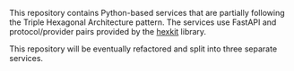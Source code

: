 This repository contains Python-based services that are partially following the Triple Hexagonal Architecture pattern. The services use FastAPI and protocol/provider pairs provided by the [hexkit](https://github.com/ghga-de/hexkit) library.

This repository will be eventually refactored and split into three separate services.

